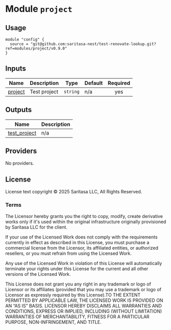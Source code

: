 <!-- BEGIN_TF_DOCS -->
# Module `project`

## Usage

```hcl
module "config" {
  source = "git@github.com:saritasa-nest/test-renovate-lookup.git?ref=modules/project/v0.9.0"
}
```

## Inputs

| Name | Description | Type | Default | Required |
|------|-------------|------|---------|:--------:|
| <a name="input_project"></a> [project](#input\_project) | Test project | `string` | n/a | yes |

## Outputs

| Name | Description |
|------|-------------|
| <a name="output_test_project"></a> [test\_project](#output\_test\_project) | n/a |

## Providers

No providers.

## License

License text copyright © 2025 Saritasa LLC, All Rights Reserved.

### Terms

The Licensor hereby grants you the right to copy, modify, create derivative works only if it's used within the original infrastructure originally provisioned by Saritasa LLC for the client.

If your use of the Licensed Work does not comply with the requirements currently in effect as described in this License, you must purchase a commercial license from the Licensor, its affiliated entities, or authorized resellers, or you must refrain from using the Licensed Work.

Any use of the Licensed Work in violation of this License will automatically terminate your rights under this License for the current and all other versions of the Licensed Work.

This License does not grant you any right in any trademark or logo of Licensor or its affiliates (provided that you may use a trademark or logo of Licensor as expressly required by this License).TO THE EXTENT PERMITTED BY APPLICABLE LAW, THE LICENSED WORK IS PROVIDED ON AN “AS IS” BASIS. LICENSOR HEREBY DISCLAIMS ALL WARRANTIES AND CONDITIONS, EXPRESS OR IMPLIED, INCLUDING (WITHOUT LIMITATION) WARRANTIES OF MERCHANTABILITY, FITNESS FOR A PARTICULAR PURPOSE, NON-INFRINGEMENT, AND TITLE.

<!-- END_TF_DOCS -->
